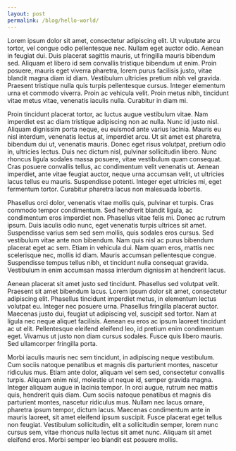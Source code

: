 ```yaml
---
layout: post
permalink: /blog/hello-world/
---
```


Lorem ipsum dolor sit amet, consectetur adipiscing elit. Ut vulputate arcu tortor, vel congue odio pellentesque nec. Nullam eget auctor odio. Aenean in feugiat dui. Duis placerat sagittis mauris, ut fringilla mauris bibendum sed. Aliquam et libero id sem convallis tristique bibendum ut enim. Proin posuere, mauris eget viverra pharetra, lorem purus facilisis justo, vitae blandit magna diam id diam. Vestibulum ultricies pretium nibh vel gravida. Praesent tristique nulla quis turpis pellentesque cursus. Integer elementum urna et commodo viverra. Proin ac vehicula velit. Proin metus nibh, tincidunt vitae metus vitae, venenatis iaculis nulla. Curabitur in diam mi.

Proin tincidunt placerat tortor, ac luctus augue vestibulum vitae. Nam imperdiet est ac diam tristique adipiscing non ac nulla. Nunc id justo nisl. Aliquam dignissim porta neque, eu euismod ante varius lacinia. Mauris eu nisl interdum, venenatis lectus at, imperdiet arcu. Ut sit amet est pharetra, bibendum dui ut, venenatis mauris. Donec eget risus volutpat, pretium odio in, ultricies lectus. Duis nec dictum nisl, pulvinar sollicitudin libero. Nunc rhoncus ligula sodales massa posuere, vitae vestibulum quam consequat. Cras posuere convallis tellus, ac condimentum velit venenatis ut. Aenean imperdiet, ante vitae feugiat auctor, neque urna accumsan velit, ut ultricies lacus tellus eu mauris. Suspendisse potenti. Integer eget ultricies mi, eget fermentum tortor. Curabitur pharetra lacus non malesuada lobortis.

Phasellus orci dolor, venenatis vitae mollis quis, pulvinar et turpis. Cras commodo tempor condimentum. Sed hendrerit blandit ligula, ac condimentum eros imperdiet non. Phasellus vitae felis mi. Donec ac rutrum ipsum. Duis iaculis odio nunc, eget venenatis turpis ultrices sit amet. Suspendisse varius sem sed sem mollis, quis sodales eros cursus. Sed vestibulum vitae ante non bibendum. Nam quis nisl ac purus bibendum placerat eget ac sem. Etiam in vehicula dui. Nam quam eros, mattis nec scelerisque nec, mollis id diam. Mauris accumsan pellentesque congue. Suspendisse tempus tellus nibh, et tincidunt nulla consequat gravida. Vestibulum in enim accumsan massa interdum dignissim at hendrerit lacus.

Aenean placerat sit amet justo sed tincidunt. Phasellus sed volutpat velit. Praesent sit amet bibendum lacus. Lorem ipsum dolor sit amet, consectetur adipiscing elit. Phasellus tincidunt imperdiet metus, in elementum lectus volutpat eu. Integer nec posuere urna. Phasellus fringilla placerat auctor. Maecenas justo dui, feugiat ut adipiscing vel, suscipit sed tortor. Nam at ligula nec neque aliquet facilisis. Aenean eu eros ac ipsum laoreet tincidunt ac ut elit. Pellentesque eleifend eleifend leo, id pretium enim condimentum eget. Vivamus ut justo non diam cursus sodales. Fusce quis libero mauris. Sed ullamcorper fringilla porta.

Morbi iaculis mauris nec sem tincidunt, in adipiscing neque vestibulum. Cum sociis natoque penatibus et magnis dis parturient montes, nascetur ridiculus mus. Etiam ante dolor, aliquam vel sem sed, consectetur convallis turpis. Aliquam enim nisl, molestie ut neque id, semper gravida magna. Integer aliquam augue in lacinia tempor. In orci augue, rutrum nec mattis quis, hendrerit quis diam. Cum sociis natoque penatibus et magnis dis parturient montes, nascetur ridiculus mus. Nullam nec lacus ornare, pharetra ipsum tempor, dictum lacus. Maecenas condimentum ante in mauris laoreet, sit amet eleifend ipsum suscipit. Fusce placerat eget tellus non feugiat. Vestibulum sollicitudin, elit a sollicitudin semper, lorem nunc cursus sem, vitae rhoncus nulla lectus sit amet nunc. Aliquam sit amet eleifend eros. Morbi semper leo blandit est posuere mollis.
